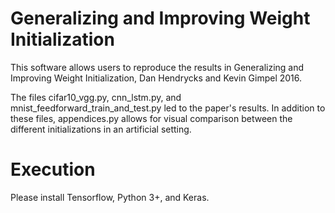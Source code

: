 # Generalizing and Improving Weight Initialization
This software allows users to reproduce the results in Generalizing and Improving Weight Initialization, Dan Hendrycks and Kevin Gimpel 2016.

The files cifar10_vgg.py, cnn_lstm.py, and mnist_feedforward_train_and_test.py led to the paper's results. In addition to these files, appendices.py allows for visual comparison between the different initializations in an artificial setting.

# Execution
Please install Tensorflow, Python 3+, and Keras.
